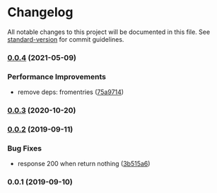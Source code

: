 # Changelog

All notable changes to this project will be documented in this file. See [standard-version](https://github.com/conventional-changelog/standard-version) for commit guidelines.

### [0.0.4](https://www.github.com/Val-istar-Guo/pika/compare/v0.0.3...v0.0.4) (2021-05-09)


### Performance Improvements

* remove deps: fromentries ([75a9714](https://www.github.com/Val-istar-Guo/pika/commit/75a9714980a168cb74ad7ccd748dc17ab9377751))

### [0.0.3](https://github.com/Val-istar-Guo/pika/compare/v0.0.2...v0.0.3) (2020-10-20)

### [0.0.2](https://github.com/Val-istar-Guo/pika/compare/v0.0.1...v0.0.2) (2019-09-11)


### Bug Fixes

* response 200 when return nothing ([3b515a6](https://github.com/Val-istar-Guo/pika/commit/3b515a6))



### 0.0.1 (2019-09-10)
